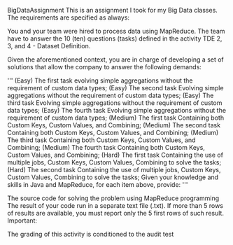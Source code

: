  
BigDataAssignment
This is an assignment I took for my  Big Data classes. The requirements are specified as always:

You and your team were hired to process data using MapReduce. The team have to answer the 10 (ten) questions (tasks) defined in the activity TDE 2, 3, and 4 - Dataset Definition.

Given the aforementioned context, you are in charge of developing a set of solutions that allow the company to answer the following demands:

'''
(Easy) The first task evolving simple aggregations without the requirement of custom data types;
(Easy) The second task Evolving simple aggregations without the requirement of custom data types;
(Easy) The third task Evolving simple aggregations without the requirement of custom data types;
(Easy) The fourth task Evolving simple aggregations without the requirement of custom data types;
(Medium) The first task Containing both Custom Keys, Custom Values, and Combining;
(Medium) The second task Containing both Custom Keys, Custom Values, and Combining;
(Medium) The third task Containing both Custom Keys, Custom Values, and Combining;
(Medium) The fourth task Containing both Custom Keys, Custom Values, and Combining;
(Hard) The first task Containing the use of multiple jobs, Custom Keys, Custom Values, Combining to solve the tasks;
(Hard) The second task Containing the use of multiple jobs, Custom Keys, Custom Values, Combining to solve the tasks;
Given your knowledge and skills in Java and MapReduce, for each item above, provide:
'''

The source code for solving the problem using MapReduce programming
The result of your code run in a separate text file (.txt). If more than 5 rows of results are available, you must report only the 5 first rows of such result.
Important:

The grading of this activity is conditioned to the audit test

